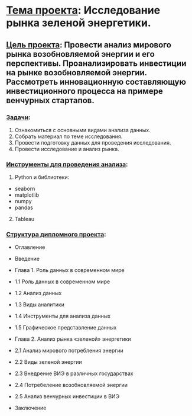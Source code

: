 # <u>Тема проекта</u>: Исследование рынка зеленой энергетики. 
## <u>Цель проекта</u>: Провести анализ мирового рынка возобновляемой энергии и его перспективы. Проанализировать инвестиции на рынке возобновляемой энергии. Рассмотреть  инновационную составляющую инвестиционного процесса на примере венчурных стартапов. 
### <u>Задачи</u>:
1. Ознакомиться с основными видами анализа данных. 
2. Собрать материал по теме исследования.
3. Провести подготовку данных для проведения исследования.
4. Провести исследование и анализ рынка.

### <u>Инструменты для проведения анализа</u>:
1. Python и библиотеки:
- seaborn
- matplotlib
- numpy
- pandas
2. Tableau 

### <u>Структура дипломного проекта</u>:

- Оглавление

- Введение 

- Глава 1. Роль данных в современном мире

- 1.1 Роль данных в современном мире

- 1.2 Анализ данных

- 1.3 Виды аналитики

- 1.4 Инструменты для анализа данных

- 1.5 Графическое представление данных

- Глава 2. Анализ рынка  «зеленой» энергетики

- 2.1 Анализ мирового потребления энергии

- 2.2 Виды зеленой энергии

- 2.3 Внедрение ВИЭ в различных государствах

- 2.4 Потребеление возобновляемой энергии 

- 2.5 Анализ венчурных инвестиции в ВИЭ 

- Заключение
